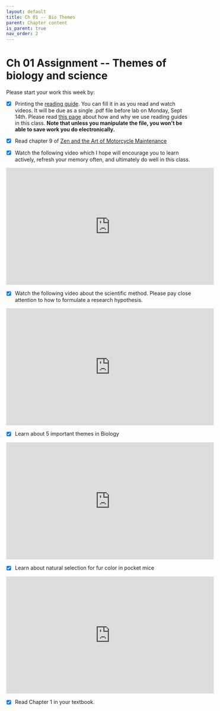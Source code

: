 ```yaml
---
layout: default
title: Ch 01 -- Bio Themes
parent: Chapter content
is_parent: true
nav_order: 2
---
```


# Ch 01 Assignment -- Themes of biology and science

Please start your work this week by:

  - [x] Printing the [reading guide](ch01_rg.html). You can fill it in as you read and watch videos. It will be due as a single .pdf file before lab on Monday, Sept 14th. Please read [this page](ch01_intro.html) about how and why we use reading guides in this class. **Note that unless you manipulate the file, you won't be able to save work you do electronically.**

  - [x] Read chapter 9 of [Zen and the Art of Motorcycle Maintenance]({{site.url}}/b40/assets/ch01/ZenAndTheArt_embedded.pdf)

  - [x] Watch the following video which I hope will encourage you to learn actively, refresh your memory often, and ultimately do well in this class.
  <iframe width="560" height="315" src="https://www.youtube.com/embed/qcBUlywj_3Y" frameborder="0" allow="accelerometer; autoplay; encrypted-media; gyroscope; picture-in-picture" allowfullscreen></iframe>

  - [x] Watch the following video about the scientific method. Please pay close attention to how to formulate a research hypothesis.
<iframe width="560" height="315" src="https://www.youtube.com/embed/GDoZv09jcUo" frameborder="0" allow="accelerometer; autoplay; encrypted-media; gyroscope; picture-in-picture" allowfullscreen></iframe>

  - [x] Learn about 5 important themes in Biology
<iframe width="560" height="315" src="https://www.youtube.com/embed/lueHyXYEuHs" frameborder="0" allow="accelerometer; autoplay; encrypted-media; gyroscope; picture-in-picture" allowfullscreen></iframe>

  - [x] Learn about natural selection for fur color in pocket mice
 <iframe width="560" height="315" src="https://www.youtube.com/embed/sjeSEngKGrg" frameborder="0" allow="accelerometer; autoplay; encrypted-media; gyroscope; picture-in-picture" allowfullscreen></iframe>

  - [x] Read Chapter 1 in your textbook.
